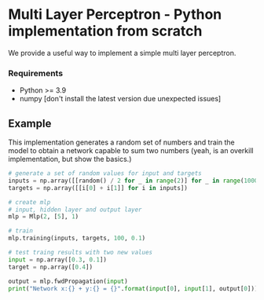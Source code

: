 # Multi Layer Perceptron - Python implementation from scratch

We provide a useful way to implement a simple multi layer perceptron.

### Requirements

* Python >= 3.9 
* numpy [don't install the latest version due unexpected issues]

## Example

This implementation generates a random set of numbers and train the model to obtain a network capable to sum two numbers (yeah, is an overkill implementation, but show the basics.)

```py
# generate a set of random values for input and targets
inputs = np.array([[random() / 2 for _ in range(2)] for _ in range(1000)])
targets = np.array([[i[0] + i[1]] for i in inputs])

# create mlp
# input, hidden layer and output layer
mlp = Mlp(2, [5], 1)

# train
mlp.training(inputs, targets, 100, 0.1)

# test traing results with two new values
input = np.array([0.3, 0.1])
target = np.array([0.4])

output = mlp.fwdPropagation(input)
print("Network x:{} + y:{} = {}".format(input[0], input[1], output[0]))
```